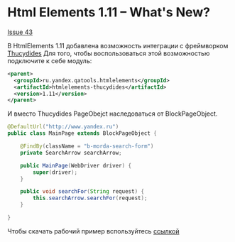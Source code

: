 Html Elements 1.11 – What's New?
===============================

[Issue 43](https://github.com/yandex-qatools/htmlelements/issues/43)

В HtmlElements 1.11 добавлена возможность интеграции с фреймворком [Thucydides](http://thucydides-webtests.com)
Для того, чтобы воспользоваться этой возможностью подключите к себе модуль: 

```xml
<parent>
  <groupId>ru.yandex.qatools.htmlelements</groupId>
  <artifactId>htmlelements-thucydides</artifactId>
  <version>1.11</version>
</parent>
```

И вместо Thucydides PageObejct наследоваться от BlockPageObject.

```java
@DefaultUrl("http://www.yandex.ru")
public class MainPage extends BlockPageObject {

    @FindBy(className = "b-morda-search-form")
    private SearchArrow searchArrow;

    public MainPage(WebDriver driver) {
        super(driver);
    }

    public void searchFor(String request) {
        this.searchArrow.searchFor(request);
    }

}
```

Чтобы скачать рабочий пример вспользуйтесь [ссылкой](https://github.com/yandex-qatools/htmlelements-examples/tree/master/htmlelements-thucydides-example)
